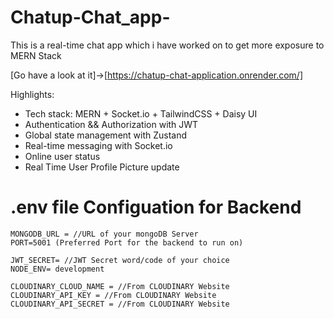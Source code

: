﻿# Chatup-Chat_app-

This is a real-time chat app which i have worked on to get more exposure to MERN Stack 


[Go have a look at it]->[https://chatup-chat-application.onrender.com/]

Highlights:

- Tech stack: MERN + Socket.io + TailwindCSS + Daisy UI
- Authentication && Authorization with JWT
- Global state management with Zustand
- Real-time messaging with Socket.io
- Online user status
- Real Time User Profile Picture update

# .env file Configuation for Backend

```
MONGODB_URL = //URL of your mongoDB Server
PORT=5001 (Preferred Port for the backend to run on)

JWT_SECRET= //JWT Secret word/code of your choice
NODE_ENV= development

CLOUDINARY_CLOUD_NAME = //From CLOUDINARY Website
CLOUDINARY_API_KEY = //From CLOUDINARY Website
CLOUDINARY_API_SECRET = //From CLOUDINARY Website
```




